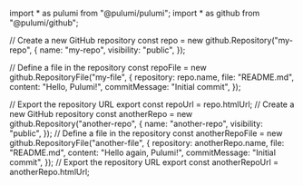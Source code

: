 import * as pulumi from "@pulumi/pulumi";
import * as github from "@pulumi/github";

// Create a new GitHub repository
const repo = new github.Repository("my-repo", {
    name: "my-repo",
    visibility: "public",
});

// Define a file in the repository
const repoFile = new github.RepositoryFile("my-file", {
    repository: repo.name,
    file: "README.md",
    content: "Hello, Pulumi!",
    commitMessage: "Initial commit",
});

// Export the repository URL
export const repoUrl = repo.htmlUrl;
// Create a new GitHub repository
const anotherRepo = new github.Repository("another-repo", {
    name: "another-repo",
    visibility: "public",
});
// Define a file in the repository
const anotherRepoFile = new github.RepositoryFile("another-file", {
    repository: anotherRepo.name,
    file: "README.md",
    content: "Hello again, Pulumi!",
    commitMessage: "Initial commit",
});
// Export the repository URL
export const anotherRepoUrl = anotherRepo.htmlUrl;